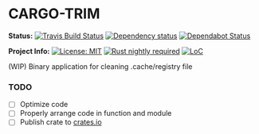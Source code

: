 # CARGO-TRIM

**Status:**
[![Travis Build Status][build_badge]][build_link]
[![Dependency status][deps_badge]][deps_link]
[![Dependabot Status][dependabot_badge]][dependabot_link]

**Project Info:**
[![License: MIT][license_badge]][license_link]
[![Rust nightly required][rust_badge]][rust_link]
[![LoC][loc_badge]][loc_link]


(WIP) Binary application for cleaning .cache/registry file

### TODO
- [ ] Optimize code
- [ ] Properly arrange code in function and module
- [ ] Publish crate to [crates.io][cratesio_link]

[build_badge]: https://img.shields.io/travis/com/iamsauravsharma/cargo-trim.svg?logo=travis
[build_link]: https://travis-ci.com/iamsauravsharma/cargo-trim
[deps_badge]: https://deps.rs/repo/github/iamsauravsharma/cargo-trim/status.svg
[deps_link]: https://deps.rs/repo/github/iamsauravsharma/cargo-trim
[dependabot_badge]: https://api.dependabot.com/badges/status?host=github&repo=iamsauravsharma/cargo-trim
[dependabot_link]: https://dependabot.com
[license_badge]: https://img.shields.io/github/license/iamsauravsharma/cargo-trim.svg
[license_link]: LICENSE
[rust_badge]: https://img.shields.io/badge/rust-nightly-blue.svg?logo=rust
[rust_link]: https://rustup.rs
[loc_badge]: https://tokei.rs/b1/github/iamsauravsharma/cargo-trim
[loc_link]: https://github.com/iamsauravsharma/cargo-trim
[cratesio_link]: https://crates.io